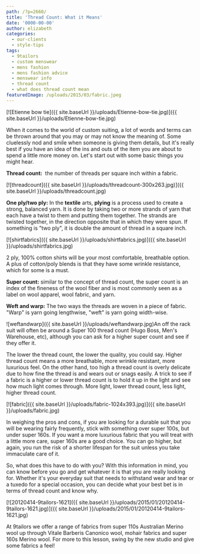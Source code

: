 ```yaml
---
path: /?p=2660/
title: 'Thread Count: What it Means'
date: '0000-00-00'
author: elizabeth
categories:
  - our-clients
  - style-tips
tags:
  - 9tailors
  - custom menswear
  - mens fashion
  - mens fashion advice
  - menswear info
  - thread count
  - what does thread count mean
featuredImage: /uploads/2015/03/fabric.jpeg
---
```

[![Etienne bow tie]({{ site.baseUrl }}/uploads/Etienne-bow-tie.jpg)]({{ site.baseUrl }}/uploads/Etienne-bow-tie.jpg)

When it comes to the world of custom suiting, a lot of words and terms can be thrown around that you may or may not know the meaning of. Some cluelessly nod and smile when someone is giving them details, but it's really best if you have an idea of the ins and outs of the item you are about to spend a little more money on. Let's start out with some basic things you might hear.

**Thread count:**  the number of threads per square inch within a fabric.

[![threadcount]({{ site.baseUrl }}/uploads/threadcount-300x263.jpg)]({{ site.baseUrl }}/uploads/threadcount.jpg)

**One ply/two ply:** In the **textile** arts, **plying** is a process used to create a strong, balanced yarn. It is done by taking two or more strands of yarn that each have a twist to them and putting them together. The strands are twisted together, in the direction opposite that in which they were spun. If something is "two ply", it is double the amount of thread in a square inch.

[![shirtfabrics]({{ site.baseUrl }}/uploads/shirtfabrics.jpg)]({{ site.baseUrl }}/uploads/shirtfabrics.jpg)

2 ply, 100% cotton shirts will be your most comfortable, breathable option. A plus of cotton/poly blends is that they have some wrinkle resistance, which for some is a must.

**Super count:** similar to the concept of thread count, the super count is an index of the fineness of the wool fiber and is most commonly seen as a label on wool apparel, wool fabric, and yarn.

**Weft and warp:** The two ways the threads are woven in a piece of fabric. "Warp" is yarn going lengthwise, "weft" is yarn going width-wise.

![weftandwarp]({{ site.baseUrl }}/uploads/weftandwarp.jpg)An off the rack suit will often be around a Super 100 thread count (Hugo Boss, Men's Warehouse, etc), although you can ask for a higher super count and see if they offer it.

The lower the thread count, the lower the quality, you could say. Higher thread count means a more breathable, more wrinkle resistant, more luxurious feel. On the other hand, too high a thread count is overly delicate due to how fine the thread is and wears out or snags easily. A trick to see if a fabric is a higher or lower thread count is to hold it up in the light and see how much light comes through. More light, lower thread count, less light, higher thread count.

[![fabric]({{ site.baseUrl }}/uploads/fabric-1024x393.jpg)]({{ site.baseUrl }}/uploads/fabric.jpg)

In weighing the pros and cons, if you are looking for a durable suit that you will be wearing fairly frequently, stick with something over super 100s, but under super 160s. If you want a more luxurious fabric that you will treat with a little more care, super 160s are a good choice. You can go higher, but again, you run the risk of a shorter lifespan for the suit unless you take immaculate care of it.

So, what does this have to do with you? With this information in mind, you can know before you go and get whatever it is that you are really looking for. Whether it's your everyday suit that needs to withstand wear and tear or a tuxedo for a special occasion, you can decide what your best bet is in terms of thread count and know why.

[![20120414-9tailors-1621]({{ site.baseUrl }}/uploads/2015/01/20120414-9tailors-1621.jpg)]({{ site.baseUrl }}/uploads/2015/01/20120414-9tailors-1621.jpg)

At 9tailors we offer a range of fabrics from super 110s Australian Merino wool up through Vitale Barberis Canonico wool, mohair fabrics and super 160s Merino wool. For more to this lesson, swing by the new studio and give some fabrics a feel!